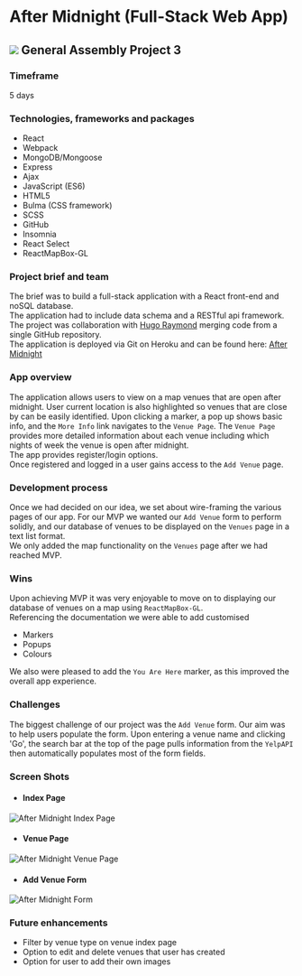 # After Midnight (Full-Stack Web App)
## ![](https://ga-dash.s3.amazonaws.com/production/assets/logo-9f88ae6c9c3871690e33280fcf557f33.png) General Assembly Project 3


### Timeframe
5 days

### Technologies, frameworks and packages
* React
* Webpack
* MongoDB/Mongoose
* Express
* Ajax
* JavaScript (ES6)
* HTML5
* Bulma (CSS framework)
* SCSS
* GitHub
* Insomnia
* React Select
* ReactMapBox-GL


### Project brief and team
The brief was to build a full-stack application with a React front-end and noSQL database.  
The application had to include data schema and a RESTful api framework.  
The project was collaboration with [Hugo Raymond](https://github.com/h-raymond) merging code from a single GitHub repository.  
The application is deployed via Git on Heroku and can be found here: [After Midnight](http://after-midnight.herokuapp.com)

### App overview
The application allows users to view on a map venues that are open after midnight.
User current location is also highlighted so venues that are close by can be easily identified.
Upon clicking a marker, a pop up shows basic info, and the `More Info` link navigates to the `Venue Page`.
The `Venue Page` provides more detailed information about each venue including which nights of week the venue is open after midnight.  
The app provides register/login options.  
Once registered and logged in a user gains access to the `Add Venue` page.


### Development process

Once we had decided on our idea, we set about wire-framing the various pages of our app.
For our MVP we wanted our `Add Venue` form to perform solidly, and our database of venues to be displayed on the `Venues` page in a text list format.  
We only added the map functionality on the `Venues` page after we had reached MVP.



### Wins
Upon achieving MVP it was very enjoyable to move on to displaying our database of venues on a map using `ReactMapBox-GL`.  
Referencing the documentation we were able to add customised
* Markers
* Popups
* Colours

We also were pleased to add the `You Are Here` marker, as this improved the overall app experience.



### Challenges
The biggest challenge of our project was the `Add Venue` form.
Our aim was to help users populate the form.
Upon entering a venue name and clicking 'Go', the search bar at the top of the page pulls information from the `YelpAPI` then automatically populates most of the form fields.





### Screen Shots
* #### Index Page
![After Midnight Index Page](https://user-images.githubusercontent.com/47188720/59195804-d101a280-8b84-11e9-84bb-9bab2b618cda.png)

* #### Venue Page
![After Midnight Venue Page](https://user-images.githubusercontent.com/47188720/59195894-13c37a80-8b85-11e9-883c-9775537a55fb.png)

* #### Add Venue Form
![After Midnight Form](https://user-images.githubusercontent.com/47188720/59196372-62254900-8b86-11e9-8f85-aa4b7028a023.png)


### Future enhancements
* Filter by venue type on venue index page
* Option to edit and delete venues that user has created
* Option for user to add their own images
